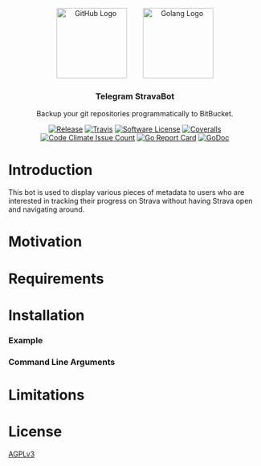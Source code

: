 <p align="center">
  <img alt="GitHub Logo" src="docs/github_logo.png" height="140" />
  <img alt="Golang Logo" src="docs/golang_logo.png" height="140" style="margin-left: 2em;" />
  <h3 align="center">Telegram StravaBot</h3>
  <p align="center">Backup your git repositories programmatically to BitBucket.</p>
  <p align="center">
    <a href="https://github.com/oshalygin/telegram-stravabot/releases/latest"><img alt="Release" src="https://img.shields.io/github/release/oshalygin/telegram-stravabot.svg?style=flat-square"></a>
    <a href="https://travis-ci.org/oshalygin/telegram-stravabot"><img alt="Travis" src="https://travis-ci.org/oshalygin/telegram-stravabot.svg?branch=master"></a>
    <a href="/LICENSE.md"><img alt="Software License" src="https://img.shields.io/badge/license-MIT-brightgreen.svg?style=flat-square"></a>
    <a href="https://coveralls.io/github/oshalygin/telegram-stravabot?branch=master"><img alt="Coveralls" src="https://coveralls.io/repos/github/oshalygin/telegram-stravabot/badge.svg?branch=master"></a>
    <a href="https://codeclimate.com/repos/596c01297de38412b7000136/feed"><img alt="Code Climate Issue Count" src="https://codeclimate.com/repos/596c01297de38412b7000136/badges/d8e88772201d137ea8b7/issue_count.svg"></a>
    <a href="https://goreportcard.com/report/github.com/oshalygin/telegram-stravabot"><img alt="Go Report Card" src="https://goreportcard.com/badge/github.com/oshalygin/telegram-stravabot"></a>
    <a href="https://godoc.org/github.com/oshalygin/telegram-stravabot"><img src="https://godoc.org/github.com/oshalygin/telegram-stravabot?status.svg" alt="GoDoc"></a>
  </p>
</p>

# Introduction

This bot is used to display various pieces of metadata to users who are interested in tracking their progress on Strava without having Strava open and navigating around.

# Motivation



# Requirements



# Installation



### Example


### Command Line Arguments


# Limitations

# License

[AGPLv3](LICENSE)
